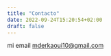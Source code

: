 ```yaml
---
title: "Contacto"
date: 2022-09-24T15:20:54+02:00
draft: false
---
```


mi email mderkaoui10@gmail.com
